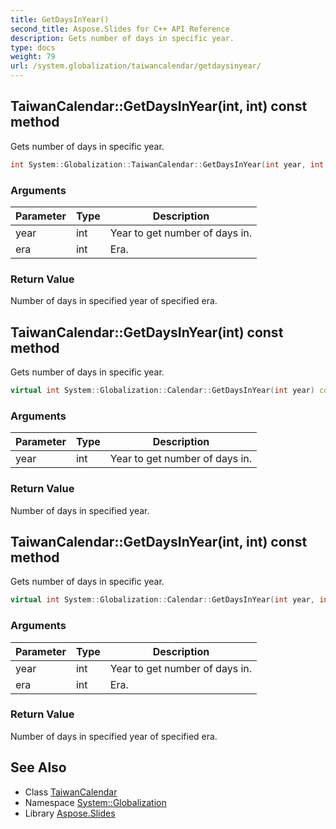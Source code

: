 ```yaml
---
title: GetDaysInYear()
second_title: Aspose.Slides for C++ API Reference
description: Gets number of days in specific year.
type: docs
weight: 79
url: /system.globalization/taiwancalendar/getdaysinyear/
---
```

## TaiwanCalendar::GetDaysInYear(int, int) const method


Gets number of days in specific year.

```cpp
int System::Globalization::TaiwanCalendar::GetDaysInYear(int year, int era) const override
```


### Arguments

| Parameter | Type | Description |
| --- | --- | --- |
| year | int | Year to get number of days in. |
| era | int | Era. |

### Return Value

Number of days in specified year of specified era.

## TaiwanCalendar::GetDaysInYear(int) const method


Gets number of days in specific year.

```cpp
virtual int System::Globalization::Calendar::GetDaysInYear(int year) const
```


### Arguments

| Parameter | Type | Description |
| --- | --- | --- |
| year | int | Year to get number of days in. |

### Return Value

Number of days in specified year.

## TaiwanCalendar::GetDaysInYear(int, int) const method


Gets number of days in specific year.

```cpp
virtual int System::Globalization::Calendar::GetDaysInYear(int year, int era) const
```


### Arguments

| Parameter | Type | Description |
| --- | --- | --- |
| year | int | Year to get number of days in. |
| era | int | Era. |

### Return Value

Number of days in specified year of specified era.

## See Also

* Class [TaiwanCalendar](../)
* Namespace [System::Globalization](../../)
* Library [Aspose.Slides](../../../)